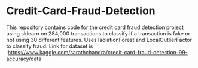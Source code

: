 # Credit-Card-Fraud-Detection
This repository contains code for the credit card fraud detection project using sklearn on 284,000 transactions to classify if a transaction is fake or not using 30 different features.
Uses IsolationForest and LocalOutlierFactor to classify fraud.
Link for dataset is :https://www.kaggle.com/sarathchandra/credit-card-fraud-detection-99-accuracy/data

